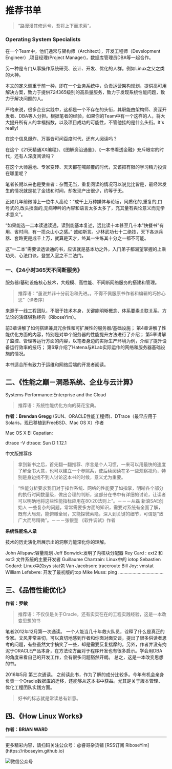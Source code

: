 # 推荐书单

>“路漫漫其修远兮，吾将上下而求索”。

### Operating System Specialists
在一个Team中，他们通常与架构师（Architect），开发工程师（Development Engineer）,项目经理(Project Manager)，数据库管理员DBA等一起合作。

另一种是专门从事操作系统研究、设计、开发、优化的人群。例如Linux之父之类的大神。

本文的定义侧重于前一种，即在一个业务系统中，负责运营架构规划，提供高可用解决方案，致力于提供7*24*365级别的高质量服务，致力于发现系统性能问题，致力于解决问题的人。

严格来说，很多企业实践中，这都是一个不存在的头衔，其职能由架构师、资深开发者、DBA等人分担。根据笔者的经验，如果你的Team中有一个这样的人，将大大提升所有人的幸福指数，以及项目成功的可能性，不管他挂的是什么头衔。It's really!

在这个信息爆炸、万事皆可问百度时代，还有人阅读吗？

在这个《21天精通XX编程》、《图解资治通鉴》、《一本书看透金融》充斥眼帘的时代，还有人深度阅读吗？

在这个大师遍地、专家变砖、天天都在喊颠覆的时代，又该把有限的学习精力投资在哪里呢？

笔者长期以来也是受害者：杂而无当，重复阅读的情况可以说比比皆是，最经常发生的情况就是花了金钱和时间，却发现产出很少，约等于无。

正如几年前微博上一位牛人高论：“成千上万种媒体与论坛，同质化的,重复的,口号式的,改头換面的,无病呻吟的內容和语言太多太多了，充其量有與论意义而无学术意义”。

“如果能选一二本读透读通，读到能基本复述，远比读十本甚至几十本"快餐书"有用、省时间，有一揽众山小之感。”
诚如斯言。少林武功七十二绝技，天下各派兵器、套路更是成千上万，就算是天才，终其一生练其十分之一都不可能。

这“一二本”需要读透读通的书，应该就是基本功之外，入门弟子都渴望掌握的上乘功夫、心法口诀，登堂入室之不二法门。


### 一、《24小时365天不间断服务》

服务器/基础设施核心技术，大规模、高性能、不间断网络服务的搭建和管理。

>推荐语：“虽说并非十分前沿和先进。。不得不佩服原书作者和编辑的巧妙心思”（译者序）

来源于一线工程团队，不限于技术本身，关键能明晰概念、体系要素关联关系，方法论的演绎堪称经典（RiboseYim）。

前3章讲解了如何搭建兼具冗余性和可扩展性的服务器/基础设施；
第4章讲解了性能优化方面的内容，特别是对单个服务器的性能提升方法进行了介绍；
第5章讲解了监控、管理等运行方面的内容，以笔者身边的实际生产环境为例，介绍了提升设备运行效率的技巧；
第6章介绍了Hatena与KLab实际运作的网络和服务器基础设施的情况。

本书适合所有致力于运维和网络后端的开发者阅读。

## 二、《性能之巅－洞悉系统、企业与云计算》

Systems Performance:Enterprise and the Cloud

>推荐语：系统性能优化方向的葵花宝典。

**作者：Brendan Gregg**
(SUN、ORACLE性能工程师)、DTrace（最早应用于Solaris，现已移植到FreeBSD、Mac OS X）作者

Mac OS X EI Capatian:

dtrace -V
dtrace: Sun D 1.12.1


中文版推荐序

>拿到新书之后，首先翻一翻推荐、序言是个人习惯，一来可以用最快的速度了解全书大意，也可以建立一个参照系，使后续阅读在多一些观察视角，特别是身边找不到人讨论这本书的时候，意义尤为重要。

>“性能分析要求我们对于操作系统、网络的性能要了如指掌，明晰各个部分的执行时间数量级，做出合理的判断，这部分在书中有详细的讨论，让读者可以明确地将这些性能指标应用在80:20法则上”。－－－从磊 新浪SAE创始人
一些复杂的问题，常常需要多方面的知识，需要对系统有全面了解，既有大局观，能俯瞰全局，又能探微索隐，深入到关键的细节，可谓是“致广大而尽精微”。－－－张银奎 《软件调试》作者

**系统性能名人录**

技术的历史演化所展示出的洞察力能深化你的理解。

John Allspaw:容量规划
Jeff Bonwick:发明了内核块分配器
Rey Card : ext2 和 ext3 文件系统的主要开发者
Guillaume Chartrain: Linux中的 iotop
Sebastien Godard: Linux中的sys stat包
Van Jacobson: traceroute
Bill Joy: vmstat
William Lefebvre: 开发了最初版的top
Mike Muss: ping
……………………………..


## 三、《品悟性能优化》

**作者：罗敏**

>推荐语：不仅仅是关于Oracle，还有实实在在的工程实践经验，这是一本改变思想的书

笔者2012年12月第一次通读。
一个人能当几十年救火队员，诠释了什么是真正的专家。文风非常亲切，可以真切地感到作者和你面对面交谈，提出了很多供读者思考的问题，有些虽然文字搞笑了一些，却是需要反复揣摩的。另外，作者并没有拘泥于ORACLE产品本身，在方法论方面对于程序开发也有很多启示。学会用DBA的角度来看自己的开发工作，会有很多问题豁然开朗。
总之，这是一本改变思想的书。

2016年5月 第三次通读。
之前读此书，作为了解的成分比较多。今年有机会亲身负责一个Oracle数据库的迁移，还能够从这本书中获益。尤其是关于版本管理、优化工程团队实践方面。

>好书的标志就是常读总有新意。

## 四、《How Linux Works》
**作者：BRIAN WARD**


<hr>
更多精彩内容，请扫码关注公众号：@睿哥杂货铺  
[RSS订阅 RiboseYim](https://riboseyim.github.io)

![微信公众号](http://o8m8ngokc.bkt.clouddn.com/qrcode_for_gh_896dd3dd5255_344.jpg)
